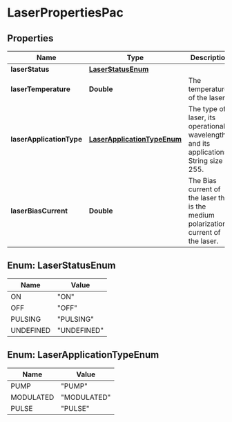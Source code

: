 
# LaserPropertiesPac

## Properties
Name | Type | Description | Notes
------------ | ------------- | ------------- | -------------
**laserStatus** | [**LaserStatusEnum**](#LaserStatusEnum) |  |  [optional]
**laserTemperature** | **Double** | The temperature of the laser |  [optional]
**laserApplicationType** | [**LaserApplicationTypeEnum**](#LaserApplicationTypeEnum) | The type of laser, its operational wavelengths, and its applications. String size 255. |  [optional]
**laserBiasCurrent** | **Double** | The Bias current of the laser that is the medium polarization current of the laser. |  [optional]


<a name="LaserStatusEnum"></a>
## Enum: LaserStatusEnum
Name | Value
---- | -----
ON | &quot;ON&quot;
OFF | &quot;OFF&quot;
PULSING | &quot;PULSING&quot;
UNDEFINED | &quot;UNDEFINED&quot;


<a name="LaserApplicationTypeEnum"></a>
## Enum: LaserApplicationTypeEnum
Name | Value
---- | -----
PUMP | &quot;PUMP&quot;
MODULATED | &quot;MODULATED&quot;
PULSE | &quot;PULSE&quot;



